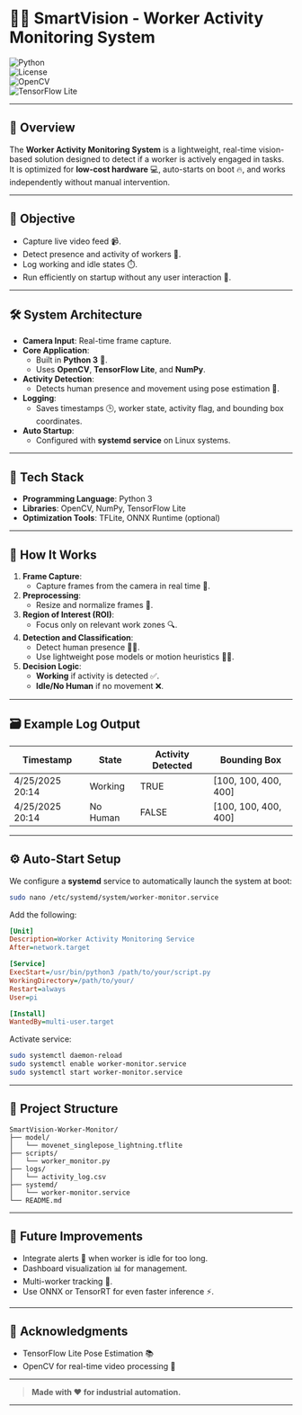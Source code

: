 
# 👷‍♂️ SmartVision - Worker Activity Monitoring System

![Python](https://img.shields.io/badge/Python-3.8+-blue.svg)  
![License](https://img.shields.io/badge/License-MIT-green.svg)  
![OpenCV](https://img.shields.io/badge/OpenCV-Computer%20Vision-red.svg)  
![TensorFlow Lite](https://img.shields.io/badge/Model-TensorFlow%20Lite-orange.svg)

---

## 📄 Overview
The **Worker Activity Monitoring System** is a lightweight, real-time vision-based solution designed to detect if a worker is actively engaged in tasks.  
It is optimized for **low-cost hardware** 💻, auto-starts on boot 🔥, and works independently without manual intervention.

---

## 🎯 Objective
- Capture live video feed 📹.
- Detect presence and activity of workers 👷.
- Log working and idle states ⏱️.
- Run efficiently on startup without any user interaction 🚀.

---

## 🛠️ System Architecture

- **Camera Input**: Real-time frame capture.
- **Core Application**:
  - Built in **Python 3** 🐍.
  - Uses **OpenCV**, **TensorFlow Lite**, and **NumPy**.
- **Activity Detection**:
  - Detects human presence and movement using pose estimation 🧍.
- **Logging**:
  - Saves timestamps 🕒, worker state, activity flag, and bounding box coordinates.
- **Auto Startup**:
  - Configured with **systemd service** on Linux systems.

---

## 🧰 Tech Stack
- **Programming Language**: Python 3
- **Libraries**: OpenCV, NumPy, TensorFlow Lite
- **Optimization Tools**: TFLite, ONNX Runtime (optional)

---

## 🧠 How It Works

1. **Frame Capture**:
   - Capture frames from the camera in real time 🎥.
2. **Preprocessing**:
   - Resize and normalize frames 📐.
3. **Region of Interest (ROI)**:
   - Focus only on relevant work zones 🔍.
4. **Detection and Classification**:
   - Detect human presence 🧍‍♂️.
   - Use lightweight pose models or motion heuristics 🏃‍♂️.
5. **Decision Logic**:
   - **Working** if activity is detected ✅.
   - **Idle/No Human** if no movement ❌.

---

## 🗃️ Example Log Output

| Timestamp           | State      | Activity Detected | Bounding Box         |
|---------------------|------------|-------------------|-----------------------|
| 4/25/2025 20:14     | Working    | TRUE              | [100, 100, 400, 400]   |
| 4/25/2025 20:14     | No Human   | FALSE             | [100, 100, 400, 400]   |

---

## ⚙️ Auto-Start Setup

We configure a **systemd** service to automatically launch the system at boot:

```bash
sudo nano /etc/systemd/system/worker-monitor.service
```

Add the following:
```ini
[Unit]
Description=Worker Activity Monitoring Service
After=network.target

[Service]
ExecStart=/usr/bin/python3 /path/to/your/script.py
WorkingDirectory=/path/to/your/
Restart=always
User=pi

[Install]
WantedBy=multi-user.target
```

Activate service:
```bash
sudo systemctl daemon-reload
sudo systemctl enable worker-monitor.service
sudo systemctl start worker-monitor.service
```

---

## 📂 Project Structure

```
SmartVision-Worker-Monitor/
├── model/
│   └── movenet_singlepose_lightning.tflite
├── scripts/
│   └── worker_monitor.py
├── logs/
│   └── activity_log.csv
├── systemd/
│   └── worker-monitor.service
└── README.md
```

---

## 🚀 Future Improvements
- Integrate alerts 📢 when worker is idle for too long.
- Dashboard visualization 📊 for management.
- Multi-worker tracking 👥.
- Use ONNX or TensorRT for even faster inference ⚡.

---

## 👏 Acknowledgments
- TensorFlow Lite Pose Estimation 📚
- OpenCV for real-time video processing 🎥

---

> **Made with ❤️ for industrial automation.**

---
